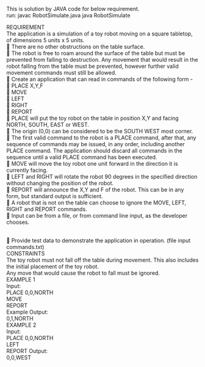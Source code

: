 This is solution by JAVA code for below requirement.
<br>run:
javac RobotSimulate.java
java RobotSimulate

REQUIREMENT<br>
The application is a simulation of a toy robot moving on a square tabletop, of dimensions 5 units x 5
units.
<br> There are no other obstructions on the table surface.
<br> The robot is free to roam around the surface of the table but must be prevented from falling to
destruction. Any movement that would result in the robot falling from the table must be prevented,
however further valid movement commands must still be allowed.
<br> Create an application that can read in commands of the following form -
<br> PLACE X,Y,F
<br> MOVE
<br> LEFT
<br> RIGHT
<br> REPORT
<br> PLACE will put the toy robot on the table in position X,Y and facing NORTH, SOUTH, EAST or WEST.
<br> The origin (0,0) can be considered to be the SOUTH WEST most corner.
<br> The first valid command to the robot is a PLACE command, after that, any sequence of commands may
be issued, in any order, including another PLACE command. The application should discard all
commands in the sequence until a valid PLACE command has been executed.
<br> MOVE will move the toy robot one unit forward in the direction it is currently facing.
<br> LEFT and RIGHT will rotate the robot 90 degrees in the specified direction without changing the position
of the robot.
<br> REPORT will announce the X,Y and F of the robot. This can be in any form, but standard output is
sufficient.
<br> A robot that is not on the table can choose to ignore the MOVE, LEFT, RIGHT and REPORT commands.
<br> Input can be from a file, or from command line input, as the developer chooses. 

<br> Provide test data to demonstrate the application in operation. (file input commands.txt)
<br>CONSTRAINTS
<br>The toy robot must not fall off the table during movement. This also includes the initial placement of the toy
robot.
<br>Any move that would cause the robot to fall must be ignored.
<br>EXAMPLE 1
<br>Input:
<br> PLACE 0,0,NORTH
<br> MOVE
<br> REPORT
<br>Example Output:
<br> 0,1,NORTH
<br>EXAMPLE 2
<br>Input:
<br> PLACE 0,0,NORTH
<br> LEFT
<br> REPORT
Output:
<br> 0,0,WEST
